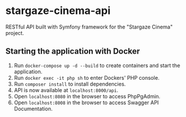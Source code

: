 # stargaze-cinema-api

RESTful API built with Symfony framework for the "Stargaze Cinema" project.

## Starting the application with Docker

1. Run `docker-compose up -d --build` to create containers and start the application.
2. Run `docker exec -it php sh` to enter Dockers' PHP console.
3. Run `composer install` to install dependencies.
4. API is now available at `localhost:8000/api`.
5. Open `localhost:8080` in the browser to access PhpPgAdmin.
6. Open `localhost:8008` in the browser to access Swagger API Documentation.
